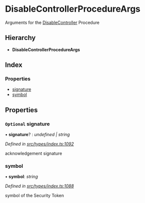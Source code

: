 # DisableControllerProcedureArgs

Arguments for the [DisableController](../enums/_types_index_.proceduretype.md#disablecontroller) Procedure

## Hierarchy

* **DisableControllerProcedureArgs**

## Index

### Properties

* [signature](../interfaces/_types_index_.disablecontrollerprocedureargs.md#optional-signature)
* [symbol](../interfaces/_types_index_.disablecontrollerprocedureargs.md#symbol)

## Properties

### `Optional` signature

• **signature**? : _undefined \| string_

_Defined in_ [_src/types/index.ts:1092_](https://github.com/PolymathNetwork/polymath-sdk/blob/e8bbc1e/src/types/index.ts#L1092)

acknowledgement signature

### symbol

• **symbol**: _string_

_Defined in_ [_src/types/index.ts:1088_](https://github.com/PolymathNetwork/polymath-sdk/blob/e8bbc1e/src/types/index.ts#L1088)

symbol of the Security Token

